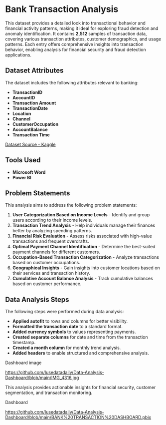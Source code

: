 # Bank Transaction Analysis

This dataset provides a detailed look into transactional behavior and financial activity patterns, making it ideal for exploring fraud detection and anomaly identification. It contains **2,512** samples of transaction data, covering various transaction attributes, customer demographics, and usage patterns. Each entry offers comprehensive insights into transaction behavior, enabling analysis for financial security and fraud detection applications.

## Dataset Attributes
The dataset includes the following attributes relevant to banking:
- **TransactionID**
- **AccountID**
- **Transaction Amount**
- **TransactionDate**
- **Location**
- **Channel**
- **CustomerOccupation**
- **AccountBalance**
- **Transaction Time**

[Dataset Source - Kaggle](https://www.kaggle.com/datasets/valakhorasani/bank-transaction-dataset-for-fraud-detection)

## Tools Used
- **Microsoft Word**
- **Power BI**

## Problem Statements
This analysis aims to address the following problem statements:
1. **User Categorization Based on Income Levels** - Identify and group users according to their income levels.
2. **Transaction Trend Analysis** - Help individuals manage their finances better by analyzing spending patterns.
3. **Financial Risk Evaluation** - Assess risks associated with high-value transactions and frequent overdrafts.
4. **Optimal Payment Channel Identification** - Determine the best-suited payment channels for different customers.
5. **Occupation-Based Transaction Categorization** - Analyze transactions based on customer occupations.
6. **Geographical Insights** - Gain insights into customer locations based on their services and transaction history.
7. **Cumulative Account Balance Analysis** - Track cumulative balances based on customer performance.

## Data Analysis Steps
The following steps were performed during data analysis:
- **Applied autofit** to rows and columns for better visibility.
- **Formatted the transaction date** to a standard format.
- **Added currency symbols** to values representing payments.
- **Created separate columns** for date and time from the transaction timestamp.
- **Created a month column** for monthly trend analysis.
- **Added headers** to enable structured and comprehensive analysis.

Dashboard image

https://github.com/Iusedatadaily/Data-Analysis-Dashboard/blob/main/IMG_4316.jpg

This analysis provides actionable insights for financial security, customer segmentation, and transaction monitoring.

Dashboard

https://github.com/Iusedatadaily/Data-Analysis-Dashboard/blob/main/BANK%20TRANSACTION%20DASHBOARD.pbix
